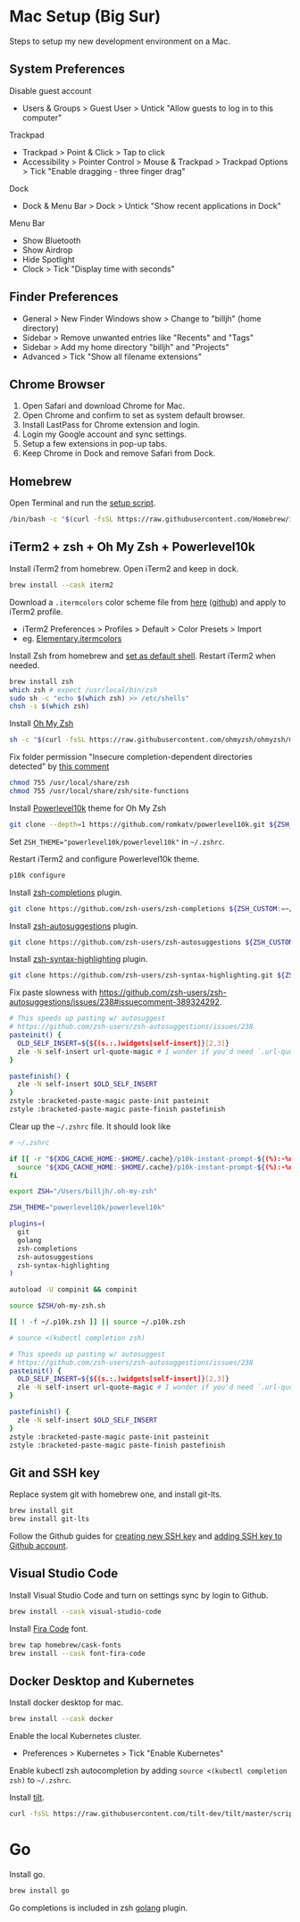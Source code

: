 # Mac Setup (Big Sur)

Steps to setup my new development environment on a Mac.

## System Preferences

Disable guest account
- Users & Groups > Guest User > Untick "Allow guests to log in to this computer"

Trackpad
- Trackpad > Point & Click > Tap to click
- Accessibility > Pointer Control > Mouse & Trackpad > Trackpad Options > Tick "Enable dragging - three finger drag"

Dock
- Dock & Menu Bar > Dock > Untick "Show recent applications in Dock"

Menu Bar
- Show Bluetooth
- Show Airdrop
- Hide Spotlight
- Clock > Tick "Display time with seconds"

## Finder Preferences

- General > New Finder Windows show > Change to "billjh" (home directory)
- Sidebar > Remove unwanted entries like "Recents" and "Tags"
- Sidebar > Add my home directory "billjh" and "Projects"
- Advanced > Tick "Show all filename extensions"

## Chrome Browser

1. Open Safari and download Chrome for Mac. 
1. Open Chrome and confirm to set as system default browser.
1. Install LastPass for Chrome extension and login. 
1. Login my Google account and sync settings. 
1. Setup a few extensions in pop-up tabs.
1. Keep Chrome in Dock and remove Safari from Dock.

## Homebrew

Open Terminal and run the [setup script](https://brew.sh/).

```bash
/bin/bash -c "$(curl -fsSL https://raw.githubusercontent.com/Homebrew/install/HEAD/install.sh)"
```

## iTerm2 + zsh + Oh My Zsh + Powerlevel10k

Install iTerm2 from homebrew. Open iTerm2 and keep in dock.

```bash
brew install --cask iterm2
```

Download a `.itermcolors` color scheme file from [here](https://iterm2colorschemes.com/) ([github](https://github.com/mbadolato/iTerm2-Color-Schemes)) and apply to iTerm2 profile.
- iTerm2 Preferences > Profiles > Default > Color Presets > Import
- eg. [Elementary.itermcolors](https://raw.githubusercontent.com/mbadolato/iTerm2-Color-Schemes/master/schemes/Elementary.itermcolors)

Install Zsh from homebrew and [set as default shell](https://stackoverflow.com/a/44549662). Restart iTerm2 when needed.

```bash
brew install zsh
which zsh # expect /usr/local/bin/zsh
sudo sh -c "echo $(which zsh) >> /etc/shells"
chsh -s $(which zsh)
```

Install [Oh My Zsh](https://github.com/ohmyzsh/ohmyzsh#basic-installation)

```bash
sh -c "$(curl -fsSL https://raw.githubusercontent.com/ohmyzsh/ohmyzsh/master/tools/install.sh)"
```

Fix folder permission "Insecure completion-dependent directories detected" by [this comment](https://github.com/ohmyzsh/ohmyzsh/issues/6835#issuecomment-390187157)

```bash
chmod 755 /usr/local/share/zsh
chmod 755 /usr/local/share/zsh/site-functions
```
Install [Powerlevel10k](https://github.com/romkatv/powerlevel10k#oh-my-zsh) theme for Oh My Zsh

```bash
git clone --depth=1 https://github.com/romkatv/powerlevel10k.git ${ZSH_CUSTOM:-$HOME/.oh-my-zsh/custom}/themes/powerlevel10k
```

Set `ZSH_THEME="powerlevel10k/powerlevel10k"` in `~/.zshrc`.

Restart iTerm2 and configure Powerlevel10k theme.

```bash
p10k configure
```

Install [zsh-completions](https://github.com/zsh-users/zsh-completions#oh-my-zsh) plugin.

```bash
git clone https://github.com/zsh-users/zsh-completions ${ZSH_CUSTOM:=~/.oh-my-zsh/custom}/plugins/zsh-completions
```

Install [zsh-autosuggestions](https://github.com/zsh-users/zsh-autosuggestions/blob/master/INSTALL.md#oh-my-zsh) plugin.

```bash
git clone https://github.com/zsh-users/zsh-autosuggestions ${ZSH_CUSTOM:-~/.oh-my-zsh/custom}/plugins/zsh-autosuggestions
```

Install [zsh-syntax-highlighting](https://github.com/zsh-users/zsh-syntax-highlighting/blob/master/INSTALL.md#oh-my-zsh) plugin.

```bash
git clone https://github.com/zsh-users/zsh-syntax-highlighting.git ${ZSH_CUSTOM:-~/.oh-my-zsh/custom}/plugins/zsh-syntax-highlighting
```

Fix paste slowness with https://github.com/zsh-users/zsh-autosuggestions/issues/238#issuecomment-389324292.

```bash
# This speeds up pasting w/ autosuggest
# https://github.com/zsh-users/zsh-autosuggestions/issues/238
pasteinit() {
  OLD_SELF_INSERT=${${(s.:.)widgets[self-insert]}[2,3]}
  zle -N self-insert url-quote-magic # I wonder if you'd need `.url-quote-magic`?
}

pastefinish() {
  zle -N self-insert $OLD_SELF_INSERT
}
zstyle :bracketed-paste-magic paste-init pasteinit
zstyle :bracketed-paste-magic paste-finish pastefinish
```

Clear up the `~/.zshrc` file. It should look like

```bash
# ~/.zshrc

if [[ -r "${XDG_CACHE_HOME:-$HOME/.cache}/p10k-instant-prompt-${(%):-%n}.zsh" ]]; then
  source "${XDG_CACHE_HOME:-$HOME/.cache}/p10k-instant-prompt-${(%):-%n}.zsh"
fi

export ZSH="/Users/billjh/.oh-my-zsh"

ZSH_THEME="powerlevel10k/powerlevel10k"

plugins=(
  git
  golang
  zsh-completions
  zsh-autosuggestions
  zsh-syntax-highlighting
)

autoload -U compinit && compinit

source $ZSH/oh-my-zsh.sh

[[ ! -f ~/.p10k.zsh ]] || source ~/.p10k.zsh

# source <(kubectl completion zsh)

# This speeds up pasting w/ autosuggest
# https://github.com/zsh-users/zsh-autosuggestions/issues/238
pasteinit() {
  OLD_SELF_INSERT=${${(s.:.)widgets[self-insert]}[2,3]}
  zle -N self-insert url-quote-magic # I wonder if you'd need `.url-quote-magic`?
}

pastefinish() {
  zle -N self-insert $OLD_SELF_INSERT
}
zstyle :bracketed-paste-magic paste-init pasteinit
zstyle :bracketed-paste-magic paste-finish pastefinish
```

## Git and SSH key

Replace system git with homebrew one, and install git-lts.

```bash
brew install git
brew install git-lts
```

Follow the Github guides for [creating new SSH key](https://docs.github.com/en/free-pro-team@latest/github/authenticating-to-github/generating-a-new-ssh-key-and-adding-it-to-the-ssh-agent) and [adding SSH key to Github account](https://docs.github.com/en/free-pro-team@latest/github/authenticating-to-github/adding-a-new-ssh-key-to-your-github-account).

## Visual Studio Code

Install Visual Studio Code and turn on settings sync by login to Github.

```bash
brew install --cask visual-studio-code
```

Install [Fira Code](https://github.com/tonsky/FiraCode/wiki/Installing#macos) font.

```bash
brew tap homebrew/cask-fonts
brew install --cask font-fira-code
```

## Docker Desktop and Kubernetes

Install docker desktop for mac.

```bash
brew install --cask docker
```

Enable the local Kubernetes cluster.
- Preferences > Kubernetes > Tick "Enable Kubernetes"

Enable kubectl zsh autocompletion by adding `source <(kubectl completion zsh)` to `~/.zshrc`.

Install [tilt](https://docs.tilt.dev/install.html#macos).

```bash
curl -fsSL https://raw.githubusercontent.com/tilt-dev/tilt/master/scripts/install.sh | bash
```

# Go

Install go.

```bash
brew install go
```

Go completions is included in zsh [golang](https://github.com/ohmyzsh/ohmyzsh/tree/master/plugins/golang) plugin.
